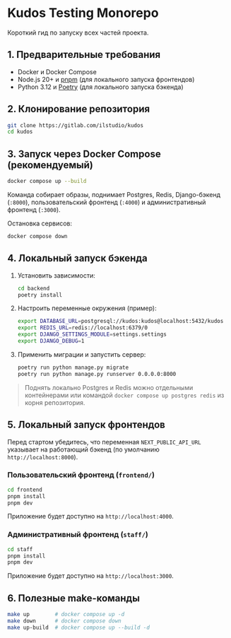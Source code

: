 # Kudos Testing Monorepo

Короткий гид по запуску всех частей проекта.

## 1. Предварительные требования
- Docker и Docker Compose
- Node.js 20+ и [pnpm](https://pnpm.io) (для локального запуска фронтендов)
- Python 3.12 и [Poetry](https://python-poetry.org) (для локального запуска бэкенда)

## 2. Клонирование репозитория
```bash
git clone https://gitlab.com/ilstudio/kudos
cd kudos
```

## 3. Запуск через Docker Compose (рекомендуемый)
```bash
docker compose up --build
```
Команда собирает образы, поднимает Postgres, Redis, Django-бэкенд (`:8000`), пользовательский фронтенд (`:4000`) и административный фронтенд (`:3000`).

Остановка сервисов:
```bash
docker compose down
```

## 4. Локальный запуск бэкенда
1. Установить зависимости:
   ```bash
   cd backend
   poetry install
   ```
2. Настроить переменные окружения (пример):
   ```bash
   export DATABASE_URL=postgresql://kudos:kudos@localhost:5432/kudos
   export REDIS_URL=redis://localhost:6379/0
   export DJANGO_SETTINGS_MODULE=settings.settings
   export DJANGO_DEBUG=1
   ```
3. Применить миграции и запустить сервер:
   ```bash
   poetry run python manage.py migrate
   poetry run python manage.py runserver 0.0.0.0:8000
   ```

> Поднять локально Postgres и Redis можно отдельными контейнерами или командой `docker compose up postgres redis` из корня репозитория.

## 5. Локальный запуск фронтендов
Перед стартом убедитесь, что переменная `NEXT_PUBLIC_API_URL` указывает на работающий бэкенд (по умолчанию `http://localhost:8000`).

### Пользовательский фронтенд (`frontend/`)
```bash
cd frontend
pnpm install
pnpm dev
```
Приложение будет доступно на `http://localhost:4000`.

### Административный фронтенд (`staff/`)
```bash
cd staff
pnpm install
pnpm dev
```
Приложение будет доступно на `http://localhost:3000`.

## 6. Полезные make-команды
```bash
make up        # docker compose up -d
make down      # docker compose down
make up-build  # docker compose up --build -d
```
